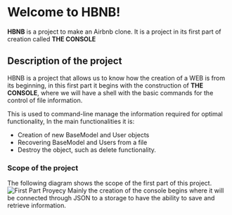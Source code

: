 # Welcome to HBNB!
**HBNB** is a project to make an Airbnb clone.
It is a project in its first part of creation called **THE CONSOLE**

## Description of the project
HBNB is a project that allows us to know how the creation of a WEB is from its beginning, in this first part it begins with the construction of **THE CONSOLE**, where we will have a shell with the basic commands for the control of file information.

This is used to command-line manage the information required for optimal functionality, In the main functionalities it is:

 - Creation of new BaseModel and User objects
 - Recovering BaseModel and Users from a file
 - Destroy the object, such as delete functionality.

### Scope of the project
The following diagram shows the scope of the first part of this project.
![First Part Proyecy](https://holbertonintranet.s3.amazonaws.com/uploads/medias/2018/6/815046647d23428a14ca.png?X-Amz-Algorithm=AWS4-HMAC-SHA256&X-Amz-Credential=AKIARDDGGGOUWMNL5ANN/20200630/us-east-1/s3/aws4_request&X-Amz-Date=20200630T140119Z&X-Amz-Expires=86400&X-Amz-SignedHeaders=host&X-Amz-Signature=2ba064cee9f3ea7d14fb7dbc9ae0fc7ca87543d103c43edca0f2171789ed16a7)
Mainly the creation of the console begins where it will be connected through JSON to a storage to have the ability to save and retrieve information.
